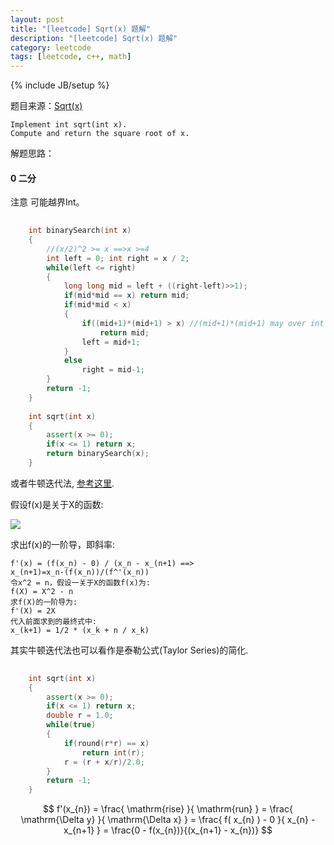 ```yaml
---
layout: post
title: "[leetcode] Sqrt(x) 题解"
description: "[leetcode] Sqrt(x) 题解"
category: leetcode 
tags: [leetcode, c++, math]
---
```

{% include JB/setup %}


题目来源：[Sqrt(x)](https://oj.leetcode.com/problems/sqrtx/)

>
	Implement int sqrt(int x).
	Compute and return the square root of x.

解题思路：

#### 0 二分

注意 可能越界Int。

```cpp
	
	int binarySearch(int x)
    {
        //(x/2)^2 >= x ==>x >=4
        int left = 0; int right = x / 2;
        while(left <= right)
        {
            long long mid = left + ((right-left)>>1);
            if(mid*mid == x) return mid;
            if(mid*mid < x)
            {
                if((mid+1)*(mid+1) > x) //(mid+1)*(mid+1) may over int
                    return mid;
                left = mid+1;
            }
            else 
                right = mid-1;
        }
        return -1; 
    }
    
    int sqrt(int x) 
    {
        assert(x >= 0);
        if(x <= 1) return x;
        return binarySearch(x);
    }
```

或者牛顿迭代法, [参考这里](http://blog.punkid.org/2008/02/28/compute-the-square-root-via-newtons-iteration/).

假设f(x)是关于X的函数:

 ![](http://tl3shi.github.com/resource/blogimage/leetcode-sqrtx.png)
 
求出f(x)的一阶导，即斜率: 

>
	
	f'(x) = (f(x_n) - 0) / (x_n - x_(n+1) ==>
	x_(n+1)=x_n-(f(x_n))/(f^'(x_n)) 
	令x^2 = n，假设一关于X的函数f(x)为:
	f(X) = X^2 - n
	求f(X)的一阶导为:
	f'(X) = 2X
	代入前面求到的最终式中:
	x_(k+1) = 1/2 * (x_k + n / x_k)

其实牛顿迭代法也可以看作是泰勒公式(Taylor Series)的简化.

```cpp
	
	int sqrt(int x) 
    {
        assert(x >= 0);
        if(x <= 1) return x;
        double r = 1.0;
        while(true)
        {
            if(round(r*r) == x)
                return int(r);
            r = (r + x/r)/2.0;
        }
        return -1;
    }
```

$$
f'(x_{n}) = \frac{ \mathrm{rise} }{ \mathrm{run} } = \frac{ \mathrm{\Delta y} }{ \mathrm{\Delta x} } = \frac{ f( x_{n} ) - 0 }{ x_{n} - x_{n+1} } = \frac{0 - f(x_{n})}{(x_{n+1} - x_{n})}
$$

<script type="text/javascript" src="https://stackedit.io/libs/MathJax/MathJax.js?config=TeX-AMS_HTML"></script>

